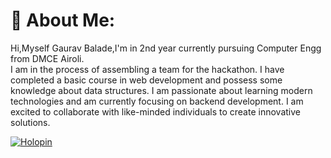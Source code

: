# 💫 About Me:
Hi,Myself Gaurav Balade,I'm in 2nd year currently pursuing Computer Engg from DMCE Airoli.<br>I am in the process of assembling a team for the hackathon. I have completed a basic course in web development and possess some knowledge about data structures. I am passionate about learning modern technologies and am currently focusing on backend development. I am excited to collaborate with like-minded individuals to create innovative solutions.

[![Holopin](https://holopin.me/Gaurav_balade)](https://holopin.io/@Gaurav_balade)


<!---import Image from "next/image";
import Link from "next/link";
import React, { forwardRef } from "react";

const HolopinImage = ({ user }, ref) => (
  <a ref={ref}>
    <Image
      src={`https://holopin.me/${user}`}
      alt={`@${user}'s Holopin board`}
      width={2428}
      height={764}
    />
  </a>
);

const HolopinRef = forwardRef(HolopinImage);

const Holopin = ({ user }) => (
  <div>
    <Link href={`https://holopin.io/@${user}`}>
      <HolopinRef user={user} />
    </Link>
  </div>
);
gauravbalade/gauravbalade is a ✨ special ✨ repository because its `README.md` (this file) appears on your GitHub profile.
You can click the Preview link to take a look at your changes.
# 🌐 Socials:
[![Stack Overflow](https://img.shields.io/badge/-Stackoverflow-FE7A16?logo=stack-overflow&logoColor=white)](https://stackoverflow.com/users/27572806) [![email](https://img.shields.io/badge/Email-D14836?logo=gmail&logoColor=white)](mailto:gauravbalade@gmail.com) 

# 💻 Tech Stack:
![C](https://img.shields.io/badge/c-%2300599C.svg?style=flat&logo=c&logoColor=white) ![C++](https://img.shields.io/badge/c++-%2300599C.svg?style=flat&logo=c%2B%2B&logoColor=white) ![HTML5](https://img.shields.io/badge/html5-%23E34F26.svg?style=flat&logo=html5&logoColor=white) ![JavaScript](https://img.shields.io/badge/javascript-%23323330.svg?style=flat&logo=javascript&logoColor=%23F7DF1E) ![MySQL](https://img.shields.io/badge/mysql-4479A1.svg?style=flat&logo=mysql&logoColor=white) ![Canva](https://img.shields.io/badge/Canva-%2300C4CC.svg?style=flat&logo=Canva&logoColor=white) ![GitLab](https://img.shields.io/badge/gitlab-%23181717.svg?style=flat&logo=gitlab&logoColor=white) ![Git](https://img.shields.io/badge/git-%23F05033.svg?style=flat&logo=git&logoColor=white) ![GitHub](https://img.shields.io/badge/github-%23121011.svg?style=flat&logo=github&logoColor=white)
# 📊 GitHub Stats:
![](https://github-readme-stats.vercel.app/api?username=gauravbalade&theme=ambient_gradient&hide_border=false&include_all_commits=false&count_private=false)<br/>
![](https://github-readme-streak-stats.herokuapp.com/?user=gauravbalade&theme=ambient_gradient&hide_border=false)<br/>
![](https://github-readme-stats.vercel.app/api/top-langs/?username=gauravbalade&theme=ambient_gradient&hide_border=false&include_all_commits=false&count_private=false&layout=compact)

## 🏆 GitHub Trophies
![](https://github-profile-trophy.vercel.app/?username=gauravbalade&theme=ambient_gradient&no-frame=false&no-bg=false&margin-w=4)

### ✍️ Random Dev Quote
![](https://quotes-github-readme.vercel.app/api?type=horizontal&theme=radical)

### 🔝 Top Contributed Repo
![](https://github-contributor-stats.vercel.app/api?username=gauravbalade&limit=5&theme=ambient_gradient&combine_all_yearly_contributions=true)

---
[![](https://visitcount.itsvg.in/api?id=gauravbalade&icon=0&color=0)](https://visitcount.itsvg.in)

<!-- Proudly created with GPRM ( https://gprm.itsvg.in ) -->
